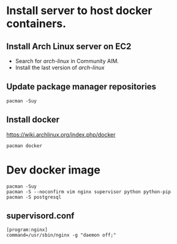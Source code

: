 # Install server to host docker containers.

## Install Arch Linux server on EC2

* Search for *arch-linux* in Community AIM.
* Install the last version of *arch-linux*

## Update package manager repositories

```
pacman -Suy
```


## Install docker

https://wiki.archlinux.org/index.php/docker

```
pacman docker
```


# Dev docker image

```
pacman -Suy
pacman -S --noconfirm vim nginx supervisor python python-pip
pacman -S postgresql
```

## supervisord.conf

```
[program:nginx]
command=/usr/sbin/nginx -g "daemon off;"
```

